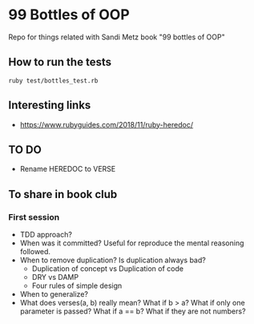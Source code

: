 # 99 Bottles of OOP
Repo for things related with Sandi Metz book "99 bottles of OOP"

## How to run the tests
`ruby test/bottles_test.rb`

## Interesting links
* https://www.rubyguides.com/2018/11/ruby-heredoc/


## TO DO
* Rename HEREDOC to VERSE

## To share in book club
### First session
* TDD approach?
* When was it committed? Useful for reproduce the mental reasoning followed.
* When to remove duplication? Is duplication always bad? 
    - Duplication of concept vs Duplication of code
    - DRY vs DAMP
    - Four rules of simple design
* When to generalize?
* What does verses(a, b) really mean? What if b > a? What if only one parameter is passed? What if a == b? What if they are not numbers?